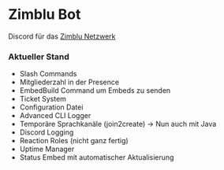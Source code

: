 # Zimblu Bot
Discord für das [Zimblu Netzwerk](https://dc.zimblu.net)

### Aktueller Stand
- Slash Commands
- Mitgliederzahl in der Presence
- EmbedBuild Command um Embeds zu senden
- Ticket System
- Configuration Datei
- Advanced CLI Logger
- Temporäre Sprachkanäle (join2create) -> Nun auch mit Java
- Discord Logging
- Reaction Roles (nicht ganz fertig)
- Uptime Manager
- Status Embed mit automatischer Aktualisierung 

